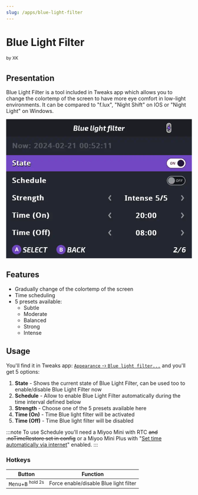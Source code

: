 ```yaml
---
slug: /apps/blue-light-filter
---
```



# Blue Light Filter
<sup>by XK</sup>




## Presentation
Blue Light Filter is a tool included in Tweaks app which allows you to change the colortemp of the screen to have more eye comfort in low-light environments.
It can be compared to "f.lux", "Night Shift" on IOS or "Night Light" on Windows.

![](./assets/blue-light-filter.webp)

## Features

- Gradually change of the colortemp of the screen
- Time scheduling
- 5 presets available:
    - Subtle
    - Moderate
    - Balanced
    - Strong
    - Intense




## Usage

You'll find it in Tweaks app: [`Appearance` -› `Blue light filter...`](/docs/apps/tweaks#blue-light-filter) and you'll get 5 options:

1. **State** - Shows the current state of Blue Light Filter, can be used too to enable/disable Blue Light Filter now
2. **Schedule** - Allow to enable Blue Light Filter automatically during the time interval defined below
3. **Strength** - Choose one of the 5 presets available here
4. **Time (On)** - Time Blue light filter will be activated
5. **Time (Off)** - Time Blue light filter will be disabled

:::note
To use Schedule you'll need a Miyoo Mini with RTC ~~and .noTimeRestore set in config~~ or a Miyoo Mini Plus with "[Set time automatically via internet](/docs/apps/tweaks#set-automatically-via-the-internet)" enabled.
:::

### Hotkeys

| Button                                          | Function                               |
| ----------------------------------------------- | -------------------------------------- |
| <kbd>Menu</kbd>+<kbd>B</kbd> <sup>hold 2s</sup> | Force enable/disable Blue light filter |


